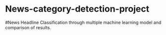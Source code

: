 # News-category-detection-project
#News Headline Classification through multiple machine learning model and comparison of results.
